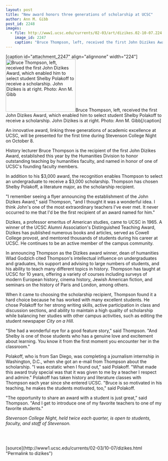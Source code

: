 ```yaml
---
layout: post
title: "New award honors three generations of scholarship at UCSC"
author: Ann M. Gibb
post_id: 2248
images:
  - file: http://www1.ucsc.edu/currents/02-03/art/dizikes.02-10-07.224.jpg
    image_id: 2247
    caption: "Bruce Thompson, left, received the first John Dizikes Award, which enabled him to select student Shelby Polakoff to receive a scholarship. John Dizikes is at right. Photo: Ann M. Gibb"
---
```


[caption id="attachment_2247" align="alignnone" width="224"]<a href="http://localhost/mysite/wp-content/uploads/2002/10/dizikes.02-10-07.224.jpg"><img class="size-full wp-image-2247" src="http://localhost/mysite/wp-content/uploads/2002/10/dizikes.02-10-07.224.jpg" alt="Bruce Thompson, left, received the first John Dizikes Award, which enabled him to select student Shelby Polakoff to receive a scholarship. John Dizikes is at right. Photo: Ann M. Gibb" width="224" height="168" /></a>Bruce Thompson, left, received the first John Dizikes Award, which enabled him to select student Shelby Polakoff to receive a scholarship. John Dizikes is at right. Photo: Ann M. Gibb[/caption]
<p>
  An innovative award, linking three generations of academic excellence at UCSC, will be presented for the first time during Stevenson College Night on October 8.
</p>
<p>
  History lecturer Bruce Thompson is the recipient of the first John Dizikes Award, established this year by the Humanities Division to honor outstanding teaching by humanities faculty, and named in honor of one of UCSC's founding faculty members.
</p>
<p>
  In addition to his $3,000 award, the recognition enables Thompson to select an undergraduate to receive a $3,000 scholarship. Thompson has chosen Shelby Polakoff, a literature major, as the scholarship recipient.
</p>
<p>
  "I remember seeing a flyer announcing the establishment of the John Dizikes Award," said Thompson, "and I thought it was a wonderful idea. I think John's one of the most extraordinary teachers I've ever met. It never occurred to me that I'd be the first recipient of an award named for him."
</p>
<p>
  Dizikes, a professor emeritus of American studies, came to UCSC in 1965. A winner of the UCSC Alumni Association's Distinguished Teaching Award, Dizikes has published numerous books and articles, served as Cowell College provost, and mentored thousands of students during his career at UCSC. He continues to be an active member of the campus community.
</p>
<p>
  In announcing Thompson as the Dizikes award winner, dean of humanities Wlad Godzich cited Thompson's intellectual influence on undergraduates and graduates, his support and advising to large numbers of students, and his ability to teach many different topics in history. Thompson has taught at UCSC for 10 years, offering a variety of courses including surveys of modern European history, cinema history, Jewish American fiction, and seminars on the history of Paris and London, among others.
</p>
<p>
  When it came to choosing the scholarship recipient, Thompson found it a hard choice because he has worked with many excellent students. He chose Polakoff for her strong writing skills, active participation in class and discussion sections, and ability to maintain a high quality of scholarship while balancing her studies with other campus activities, such as editing the student newspaper <i>City on a Hill.</i>
</p>
<p>
  "She had a wonderful eye for a good feature story," said Thompson. "And Shelby is one of those students who has a genuine love and excitement about learning. You know it from the first moment you encounter her in the classroom."
</p>
<p>
  Polakoff, who is from San Diego, was completing a journalism internship in Washington, D.C., when she got an e-mail from Thompson about the scholarship. "I was ecstatic when I found out," said Polakoff. "What made this award truly special was that it was given to me by a teacher I respect and admire." Polakoff has taken history and literature classes with Thompson each year since she entered UCSC. "Bruce is so motivated in his teaching, he makes the students motivated, too," said Polakoff.
</p>
<p>
  "The opportunity to share an award with a student is just great," said Thompson. "And I get to introduce one of my favorite teachers to one of my favorite students."
</p>
<p>
  <i>Stevenson College Night, held twice each quarter, is open to students, faculty, and staff of Stevenson.</i>
</p>
<p>
  <br>
  <br>

</p>
<p>

</p>
[source](http://www1.ucsc.edu/currents/02-03/10-07/dizikes.html "Permalink to dizikes")
